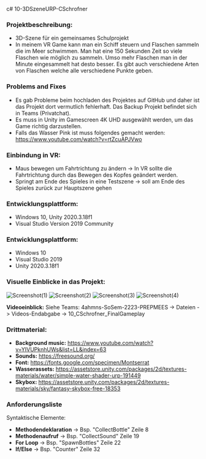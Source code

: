 
c# 10-3DSzeneURP-CSchrofner

### Projektbeschreibung: 
+ 3D-Szene für ein gemeinsames Schulprojekt 
+ In meinem VR Game kann man ein Schiff steuern und Flaschen sammeln die im Meer schwimmen. Man hat eine 150 Sekunden Zeit so viele Flaschen wie möglich zu sammeln. Umso mehr Flaschen man in der Minute eingesammelt hat desto besser. Es gibt auch verschiedene Arten von Flaschen welche alle verschiedene Punkte geben.

### Problems and Fixes
+ Es gab Probleme beim hochladen des Projektes auf GitHub und daher ist das Projekt dort vermutlich fehlerhaft. Das Backup Projekt befindet sich in Teams (Privatchat).
+ Es muss in Unity im Gamescreen 4K UHD ausgewählt werden, um das Game richtig darzustellen.
+ Falls das Wasser Pink ist muss folgendes gemacht werden: https://www.youtube.com/watch?v=rtZcuAPJVwo
  
### Einbindung in VR:
+ Maus bewegen um Fahrtrichtung zu ändern -> In VR sollte die Fahrtrichtung durch das Bewegen des Kopfes geändert werden.
+ Springt am Ende des Spieles in eine Testszene -> soll am Ende des Spieles zurück zur Hauptszene gehen
  
### Entwicklungsplattform: 
+ Windows 10, Unity 2020.3.18f1
+ Visual Studio Version 2019 Community

### Entwicklungsplattform:
+ Windows 10
+ Visual Studio 2019
+ Unity 2020.3.18f1

### Visuelle Einblicke in das Projekt: 
![Screenshot(1)](https://github.com/4ahmns-2223-Sosem/10-3DSzeneURP-CSchrofner/assets/91070191/df222b5e-5bb7-4505-b614-6dcad2d1dcaf)
![Screenshot(2)](https://github.com/4ahmns-2223-Sosem/10-3DSzeneURP-CSchrofner/assets/91070191/92cbd5d1-a049-47e0-a45c-9abefe70ce84)
![Screenshot(3)](https://github.com/4ahmns-2223-Sosem/10-3DSzeneURP-CSchrofner/assets/91070191/ebca9bfb-7656-4118-a853-8fe0809abbc0)
![Screenshot(4)](https://github.com/4ahmns-2223-Sosem/10-3DSzeneURP-CSchrofner/assets/91070191/70a7cf79-d40f-42db-8a9a-1430907be856)

**Videoeinblick:** Siehe Teams: 4ahmns-SoSem-2223-PREPMEES -> Dateien -> Videos-Endabgabe -> 10_CSchrofner_FinalGameplay

### Drittmaterial: 
+ **Background music:** https://www.youtube.com/watch?v=YIVUPknhUWs&list=LL&index=63
+ **Sounds:** https://freesound.org/
+ **Font:** https://fonts.google.com/specimen/Montserrat
+ **Wasserassets:**
 https://assetstore.unity.com/packages/2d/textures-materials/water/simple-water-shader-urp-191449
+ **Skybox:** https://assetstore.unity.com/packages/2d/textures-materials/sky/fantasy-skybox-free-18353
  
### Anforderungsliste
Syntaktische Elemente:
+ **Methodendeklaration** -> Bsp. "CollectBottle" Zeile 8
+ **Methodenaufruf** -> Bsp. "CollectSound" Zeile 19
+ **For Loop** -> Bsp. "SpawnBottles" Zeile 22
+ **If/Else** -> Bsp. "Counter" Zeile 32

